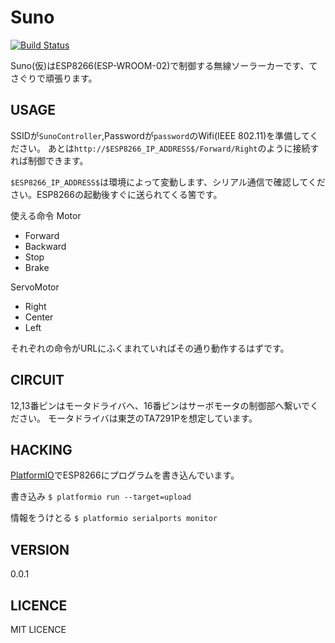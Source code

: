 Suno
====

[![Build Status](https://travis-ci.org/eliza0x/Suno.svg?branch=master)](https://travis-ci.org/eliza0x/Suno)

Suno(仮)はESP8266(ESP-WROOM-02)で制御する無線ソーラーカーです、てさぐりで頑張ります。

## USAGE

SSIDが`SunoController`,Passwordが`password`のWifi(IEEE 802.11)を準備してください。
あとは`http://$ESP8266_IP_ADDRESS$/Forward/Right`のように接続すれば制御できます。

`$ESP8266_IP_ADDRESS$`は環境によって変動します、シリアル通信で確認してください。ESP8266の起動後すぐに送られてくる筈です。

使える命令
Motor
- Forward 
- Backward
- Stop
- Brake

ServoMotor
- Right
- Center
- Left

それぞれの命令がURLにふくまれていればその通り動作するはずです。

## CIRCUIT

12,13番ピンはモータドライバへ、16番ピンはサーボモータの制御部へ繋いでください。
モータドライバは東芝のTA7291Pを想定しています。

## HACKING

[PlatformIO](http://platformio.org/)でESP8266にプログラムを書き込んでいます。

書き込み
`$ platformio run --target=upload`

情報をうけとる
`$ platformio serialports monitor`

## VERSION

0.0.1

## LICENCE

MIT LICENCE
